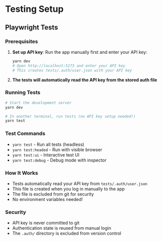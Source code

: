 # Testing Setup

## Playwright Tests

### Prerequisites

1. **Set up API key**: Run the app manually first and enter your API key:
   ```bash
   yarn dev
   # Open http://localhost:5173 and enter your API key
   # This creates tests/.auth/user.json with your API key
   ```

2. **The tests will automatically read the API key from the stored auth file**

### Running Tests

```bash
# Start the development server
yarn dev

# In another terminal, run tests (no API key setup needed!)
yarn test
```

### Test Commands

- `yarn test` - Run all tests (headless)
- `yarn test:headed` - Run with visible browser
- `yarn test:ui` - Interactive test UI
- `yarn test:debug` - Debug mode with inspector

### How It Works

- Tests automatically read your API key from `tests/.auth/user.json`
- This file is created when you log in manually to the app
- The file is excluded from git for security
- No environment variables needed!

### Security

- API key is never committed to git
- Authentication state is reused from manual login
- The `.auth/` directory is excluded from version control 
